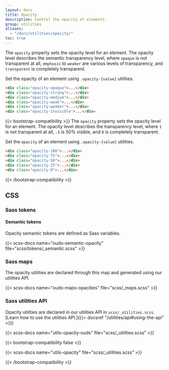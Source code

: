 ```yaml
---
layout: docs
title: Opacity
description: Control the opacity of elements.
group: utilities
aliases:
  - "/docs/utilities/opacity/"
toc: true
---
```


The `opacity` property sets the opacity level for an element. The opacity level describes the semantic transparency level, where `opaque` is not transparent at all, `emphasis` to `weaker` are various levels of transparency, and `transparent` is completely transparent.

Set the opacity of an element using `.opacity-{value}` utilities.

<div class="bd-example d-sm-flex">
  <div class="opacity-opaque p-lg m-sm bg-brand-primary fw-bold"></div>
  <div class="opacity-strong p-lg m-sm bg-brand-primary fw-bold"></div>
  <div class="opacity-medium p-lg m-sm bg-brand-primary fw-bold"></div>
  <div class="opacity-weak p-lg m-sm bg-brand-primary fw-bold"></div>
  <div class="opacity-weaker p-lg m-sm bg-brand-primary fw-bold"></div>
  <div class="opacity-invisible p-lg m-sm bg-brand-primary fw-bold"></div>
</div>

```html
<div class="opacity-opaque">...</div>
<div class="opacity-strong">...</div>
<div class="opacity-medium">...</div>
<div class="opacity-weak">...</div>
<div class="opacity-weaker">...</div>
<div class="opacity-invisible">...</div>
```

{{< bootstrap-compatibility >}}
The `opacity` property sets the opacity level for an element. The opacity level describes the transparency level, where `1` is not transparent at all, `.5` is 50% visible, and `0` is completely transparent.

Set the `opacity` of an element using `.opacity-{value}` utilities.

<!--
  OUDS mod:
  - Removed .text-light and .rounded classes
  - Removed div text content to avoid a11y issue with semi-transparent text
-->
<div class="bd-example d-sm-flex">
  <div class="opacity-100 p-3 m-2 bg-brand-primary fw-bold"></div>
  <div class="opacity-75 p-3 m-2 bg-brand-primary fw-bold"></div>
  <div class="opacity-50 p-3 m-2 bg-brand-primary fw-bold"></div>
  <div class="opacity-25 p-3 m-2 bg-brand-primary fw-bold"></div>
  <div class="opacity-0 p-3 m-2 bg-brand-primary fw-bold"></div>
</div>

```html
<div class="opacity-100">...</div>
<div class="opacity-75">...</div>
<div class="opacity-50">...</div>
<div class="opacity-25">...</div>
<div class="opacity-0">...</div>
```
{{< /bootstrap-compatibility >}}

## CSS

### Sass tokens

#### Semantic tokens

Opacity semantic tokens are defined as Sass variables.

{{< scss-docs name="ouds-semantic-opacity" file="scss/tokens/_semantic.scss" >}}

### Sass maps

The opacity utilities are declared through this map and generated using our utilities API.

{{< scss-docs name="ouds-maps-opacities" file="scss/_maps.scss" >}}

### Sass utilities API

Opacity utilities are declared in our utilities API in `scss/_utilities.scss`. [Learn how to use the utilities API.]({{< docsref "/utilities/api#using-the-api" >}})

{{< scss-docs name="utils-opacity-ouds" file="scss/_utilities.scss" >}}

{{< bootstrap-compatibility false >}}

{{< scss-docs name="utils-opacity" file="scss/_utilities.scss" >}}

{{< /bootstrap-compatibility >}}
